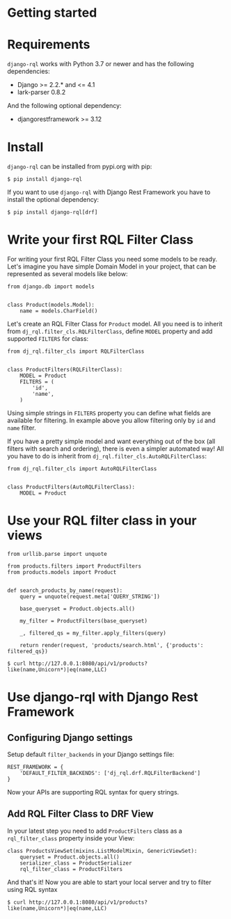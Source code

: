 Getting started
===============

# Requirements

`django-rql` works with Python 3.7 or newer and has the
following dependencies:

-   Django >= 2.2.* and <= 4.1
-   lark-parser 0.8.2

And the following optional dependency:

-   djangorestframework >= 3.12

# Install

`django-rql` can be installed from pypi.org with pip:

``` shell
$ pip install django-rql
```

If you want to use `django-rql` with Django Rest Framework
you have to install the optional dependency:

``` shell
$ pip install django-rql[drf]
```

# Write your first RQL Filter Class

For writing your first RQL Filter Class you need some models to be
ready. Let's imagine you have simple Domain Model in your project, that
can be represented as several models like below:

``` py3
from django.db import models


class Product(models.Model):
    name = models.CharField()
```

Let's create an RQL Filter Class for `Product` model. All you need is
to inherit from `dj_rql.filter_cls.RQLFilterClass`, define `MODEL`
property and add supported `FILTERS` for class:

``` py3
from dj_rql.filter_cls import RQLFilterClass


class ProductFilters(RQLFilterClass):
    MODEL = Product
    FILTERS = (
        'id',
        'name',
    )
```

Using simple strings in `FILTERS` property you can define what fields
are available for filtering. In example above you allow filtering only
by `id` and `name` filter.

If you have a pretty simple model and want everything out of the box
(all filters with search and ordering), there is even a simpler
automated way! All you have to do is inherit from
`dj_rql.filter_cls.AutoRQLFilterClass`:

``` py3
from dj_rql.filter_cls import AutoRQLFilterClass


class ProductFilters(AutoRQLFilterClass):
    MODEL = Product
```

# Use your RQL filter class in your views

``` py3
from urllib.parse import unquote

from products.filters import ProductFilters
from products.models import Product


def search_products_by_name(request):
    query = unquote(request.meta['QUERY_STRING'])

    base_queryset = Product.objects.all()

    my_filter = ProductFilters(base_queryset)

    _, filtered_qs = my_filter.apply_filters(query)

    return render(request, 'products/search.html', {'products': filtered_qs})
```

``` shell
$ curl http://127.0.0.1:8080/api/v1/products?like(name,Unicorn*)|eq(name,LLC)
```

# Use django-rql with Django Rest Framework

## Configuring Django settings

Setup default `filter_backends` in your Django settings file:

``` py3
REST_FRAMEWORK = {
    'DEFAULT_FILTER_BACKENDS': ['dj_rql.drf.RQLFilterBackend']
}
```

Now your APIs are supporting RQL syntax for query strings.

## Add RQL Filter Class to DRF View

In your latest step you need to add `ProductFilters` class as a
`rql_filter_class` property inside your View:

``` py3
class ProductsViewSet(mixins.ListModelMixin, GenericViewSet):
    queryset = Product.objects.all()
    serializer_class = ProductSerializer
    rql_filter_class = ProductFilters
```

And that's it! Now you are able to start your local server and try to
filter using RQL syntax

``` shell
$ curl http://127.0.0.1:8080/api/v1/products?like(name,Unicorn*)|eq(name,LLC)
```
